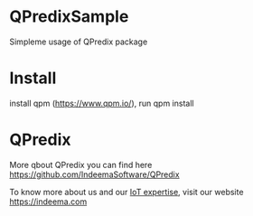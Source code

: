 # QPredixSample
Simpleme usage of QPredix package
# Install
install qpm (https://www.qpm.io/), run qpm install
# QPredix
More qbout QPredix you can find here https://github.com/IndeemaSoftware/QPredix

To know more about us and our [IoT expertise](https://indeema.com/services/iot), visit our website https://indeema.com
